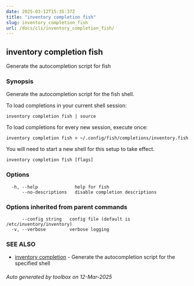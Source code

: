 ```yaml
---
date: 2025-03-12T15:35:37Z
title: "inventory completion fish"
slug: inventory_completion_fish
url: /docs/cli/inventory_completion_fish/
---
```

## inventory completion fish

Generate the autocompletion script for fish

### Synopsis

Generate the autocompletion script for the fish shell.

To load completions in your current shell session:

	inventory completion fish | source

To load completions for every new session, execute once:

	inventory completion fish > ~/.config/fish/completions/inventory.fish

You will need to start a new shell for this setup to take effect.


```
inventory completion fish [flags]
```

### Options

```
  -h, --help              help for fish
      --no-descriptions   disable completion descriptions
```

### Options inherited from parent commands

```
      --config string   config file (default is /etc/inventory/inventory)
  -v, --verbose         verbose logging
```

### SEE ALSO

* [inventory completion](/inventory/docs/cli/inventory_completion/)	 - Generate the autocompletion script for the specified shell

###### Auto generated by toolbox on 12-Mar-2025
